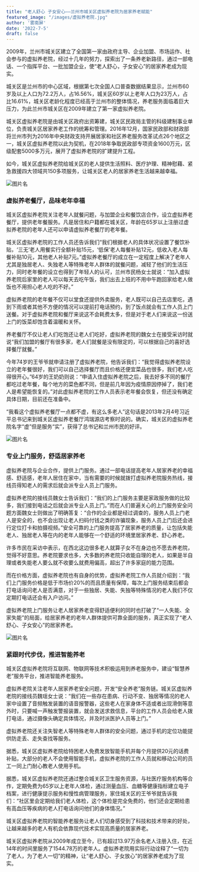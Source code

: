 ```yaml
---
title: "老人舒心 子女安心——兰州市城关区虚拟养老院为居家养老赋能"
featured_image: "/images/虚拟养老院.jpg"
author: '雾南屏'
date: '2022-7-5'
draft: false
---
```


2009年，兰州市城关区建立了全国第一家由政府主导、企业加盟、市场运作、社会参与的虚拟养老院，经过十几年的努力，探索出了一条养老新路径，通过一部电话、一个指挥平台、一批加盟企业，使“老人舒心，子女安心”的居家养老成为现实。

城关区是兰州市的中心区域，根据第七次全国人口普查数据结果显示，兰州市60岁及以上人口为72.2万人，占16.56%，城关区60岁以上老年人口为23万人，占比16.61%，城关区老龄化程度已经高于兰州市的整体情况，养老服务面临着巨大压力，为此兰州市城关区在2009年建立了第一家虚拟养老院。

城关区虚拟养老院是由城关区政府出资筹建，城关区民政局主管的科级建制事业单位，负责城关区居家养老工作的统筹和管理。2016年12月，国家民政部和财政部将兰州市列为2016年中央财政支持开展居家和社区养老服务改革试点26个地区之一，城关区虚拟养老院以此为契机，在2018年争取民政部专项资金1600万元，区级配套5000多万元，展开了虚拟养老院的扩建提升工程。

如今，城关区虚拟养老院给城关区的老人提供生活照料、医疗护理、精神慰藉、紧急救援四大领域共150多项服务，让城关区老人的居家养老生活越来越幸福。

![图片名](/images/虚拟养老院.jpg)

### 虚拟养老餐厅，品味老年幸福

城关区虚拟养老院关注老年人就餐问题，与加盟企业和餐饮店合作，设立虚拟养老餐厅，提供老年餐服务。凡是居住和户籍都在城关区，年龄在65岁以上注册过虚拟养老院的老年人还可以申请虚拟养老餐厅的老年餐。

城关区虚拟养老院的工作人员还告诉我们“我们根据老人的具体状况设置了餐饮补贴，‘三无’老人用餐实行全额补贴15元，‘低保’老人每餐补贴12元，低收入老人每餐补贴10元，其他老人补贴7元。”虚拟养老餐厅的成立在一定程度上解决了老年人尤其是独居老人、失独老人等特殊老年人群体的就餐问题，减轻了他们的生活压力，同时老年餐的设立也得到了年轻人的认可，兰州市民杨女士就说：“加入虚拟养老院后家里的老人可以每天去吃午饭，我们出去上班的不用中午跑回家给老人做饭也不用担心老人吃的不好。”

虚拟养老院的老年餐不仅可以堂食还提供外卖服务，老人既可以自己去店里吃，遇到下雨或者其他不方便的情况可以提前打电话预约，到了饭点就会有工作人员上门送餐。对于虚拟养老院和餐厅来说这不会耗费太多，但是对于老人们来说这一份送上门的饭菜却饱含着温暖和关怀。

养老餐厅不仅让老人们吃饱还让老人们吃好，虚拟养老院的魏女士在接受采访时就说“我们加盟的餐厅有很多家，老人们就餐是没有限定的，可以根据自己的喜好选择餐厅就餐。”

今年74岁的王爷爷就申请注册了虚拟养老院，他告诉我们：“我觉得虚拟养老院设立的老年餐很好，我们可以自己选择餐厅而且价格还便宜菜品也很多，我们老人吃得很开心。”64岁的王奶奶则说：“申请入住虚拟养老院之后，我去好多不同的餐厅都吃过老年餐，每个地方的菜色都不同，但是前几年因为疫情原因停掉了，我们老人是希望能恢复的。”对此虚拟养老院的工作人员表示老年餐会恢复，但还没有确定具体日期，目前还在准备中。

“我看这个虚拟养老餐厅一点都不虚，有这么多老人”这句话是2013年2月4号习近平总书记来到城关区虚拟养老餐厅鸿瑞源店考察时说的。确实，城关区的虚拟养老院名字“虚”但是服务“实”，获得了总书记和兰州市民的好评。

![图片名](/images/养老舞蹈.jpg)

### 专业上门服务，舒适居家养老

虚拟养老院与企业合作，提供上门服务。通过一部电话提高老年人居家养老的幸福感、舒适感，老年人居住在家中，当有需要的时候就拨打虚拟养老院服务热线，接线员得知老人的需求后就会派专业人员上门服务。

虚拟养老院的接线员魏女士告诉我们：“我们的上门服务主要是家政服务做的比较多，我们接到电话之后就会派专业人员上门。”而在人们普遍关心的上门服务安全问题方面魏女士则做出了明确答复：“合作的企业都是经过调查的，服务人员上门老人是安全的，也不会出现让老人扫码付钱之类的诈骗现象，服务人员上门后还会进行定位打卡和拍摄视频。”安全可靠的上门服务提高了居家养老的质量，让包括失能老人、独居老人等在内的老年人能够在一个舒适的环境里居家养老、舒心养老。

许多市民在采访中表示，在西北这边很多老人就算子女不在身边也不愿去养老院，觉得不好意思。养老院要求也多，大多数的养老院只收能自理的老人，如果是半自理或者失能老人要么就不收要么就费用偏高，超出了许多家庭的能力范围。

而在价格方面，虚拟养老院也有自身的优势，虚拟养老院工作人员就介绍到：“我们上门服务价格是低于市场价20%的而且质量有保障，每次上门服务结束后都会打电话询问老人是否满意，对于一些独居、失能、失独等特殊情况的老人我们不仅定期打电话还会有入户访问。”

虚拟养老院上门服务让老人居家养老变得舒适便利的同时也打破了“一人失能、全家失能”的局面，给居家养老的老年人群体提供可靠全面的服务，真正实现了“老人舒心、子女安心”的居家养老。

![图片名](/images/养老广场舞.jpg)

### 紧跟时代步伐，推进智能养老

城关区虚拟养老院将互联网、物联网等技术积极运用到养老服务中，建设“智慧养老”服务平台，推进智能养老服务。

虚拟养老院关注老年人居家养老安全问题，开发“安全养老”服务链。城关区虚拟养老院的接线员魏瑶女士说：“我们在一些存在患病、行动不变、独居等情况的老人家中设置了音频触发装置的语音报警器，这些老人在家身体不适或者出现滑倒等意外时，只要喊一声触发警报装置，就会发送求救信息，平台的工作人员会给老人拨打电话，通过摄像头确定具体情况，并及时派医护人员等上门。”

虚拟养老院还关注失智老人等特殊老年人群体的安全问题，通过手机的定位功能提供防走丢、走失查找等服务。

据悉，城关区虚拟养老院给特困老人免费发放智能手机并每个月提供20元的话费补贴，大部分的老人不会使用智能手机，虚拟养老院的工作人员就和移动公司的员工一同上门耐心教老人使用手机。

据悉，城关区虚拟养老院还通过整合城关区卫生服务资源，与社医疗服务机构等合作，定期免费为65岁以上老年人体检，通过测量血压、血糖等健康指标建立电子档案，进行健康提示服务和慢性病管理服务，家住城关区的王爷爷就告诉我们：“社区里会定期给我们老人体检，这个体检是完全免费的，他们还会定期给患有高血压等疾病的老人打电话询问他们的身体情况。”

城关区虚拟养老院的智能养老服务让老人们切身感受到了科技和技术带来的好处，让越来越多的老人有机会依靠现代技术实现高质量的居家养老。

城关区虚拟养老院从2009年成立至今，已有超过13.97万余名老人注册入住，在近14年的时间里服务了1544.78万的老年人。虚拟养老院用实际行动诠释了“一切为了老人，为了老人一切”的精神，让“老人舒心、子女放心”的居家养老成为了现实。

